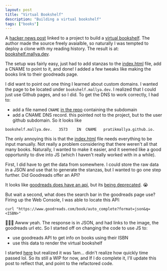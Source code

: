 ```yaml
---
layout: post
title: "Virtual Bookshelf"
description: "Building a virtual bookshelf"
tags: ["books"]
---
```


A [hacker news post] linked to a project to build a [virtual bookshelf]. The author made the source freely avaialble, so naturally I was tempted to deploy a clone with my reading history. The result is at: [bookshelf.mallya.dev](https://bookshelf.mallya.dev/).

The setup was fairly easy, just had to add stanzas to the [index.html] file, add a CNAME to point to it, and done! I added a few tweaks like making the books link to their goodreads page.

I did want to point out one thing I learned about custom domains. I wanted the page to be located under `bookshelf.mallya.dev`. I realized that I could just use Github pages, and so I did. To get the DNS to work correctly, I had to:

* add a file named `CNAME` [in the repo](https://github.com/pratikmallya/virtual-bookshelf/blob/816e8bac6ab3faede29d5536a6732892f28e618c/CNAME) containing the subdomain
* add a CNAME DNS record. this pointed not to the project, but to the user github subdomain. So it looks like

```
bookshelf.mallya.dev.	3573	IN	CNAME	pratikmallya.github.io.
``` 

The only annoying this is that the [index.html] file needs everything to be input manually. Not really a problem considering that there weren't all that many books. Naturally, I wanted to make it easier, and it seemed like a good opportunity to dive into JS (which I haven't really worked with in a while).

First, I did have to get the data from somewhere. I could store the raw data in a JSON and use that to generate the stanzas, but I wanted to go one step further. Did Goodreads offer an API?

It looks like [goodreads does have an api], but its [being deprecated]. 😭

But wait a second, what does the search bar in the goodreads page use? Firing up the Web Console, I was able to locate this API:

```
curl "https://www.goodreads.com/book/auto_complete?format=json&q=<ISBN>"
```

🎉🎉🎉 Awww yeah. The response is in JSON, and had links to the image, the goodreads url etc. So I started off on changing the code to use JS to:

* use goodreads API to get info on books using their ISBN
* use this data to render the virtual bookshelf

I started [here](https://github.com/pratikmallya/virtual-bookshelf/pull/1) but realized it was 1am... didn't realize how quickly time passed lol. So its still a WIP for now, and If I do complete it, I'll update this post to reflect that, and point to the refactored code.

[being deprecated]: https://help.goodreads.com/s/article/Does-Goodreads-support-the-use-of-APIs
[goodreads does have an api]: https://www.goodreads.com/api
[hacker news post]: https://news.ycombinator.com/item?id=31293727
[index.html]: https://github.com/pratikmallya/virtual-bookshelf/blob/816e8bac6ab3faede29d5536a6732892f28e618c/index.html
[virtual bookshelf]: https://petargyurov.com/bookshelf/